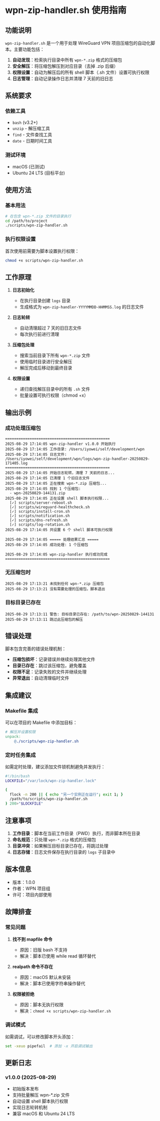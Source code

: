 # wpn-zip-handler.sh 使用指南

## 功能说明

`wpn-zip-handler.sh` 是一个用于处理 WireGuard VPN 项目压缩包的自动化脚本。主要功能包括：

1. **自动发现**：检索执行目录中所有 `wpn-*.zip` 格式的压缩包
2. **安全解压**：将压缩包解压到对应目录（去掉 .zip 后缀）
3. **权限设置**：自动为解压后的所有 shell 脚本（.sh 文件）设置可执行权限
4. **日志管理**：自动记录操作日志并清理 7 天前的旧日志

## 系统要求

### 依赖工具
- `bash` (v3.2+)
- `unzip` - 解压缩工具
- `find` - 文件查找工具
- `date` - 日期时间工具

### 测试环境
- macOS (已测试)
- Ubuntu 24 LTS (目标平台)

## 使用方法

### 基本用法

```bash
# 在包含 wpn-*.zip 文件的目录执行
cd /path/to/project
./scripts/wpn-zip-handler.sh
```

### 执行权限设置

首次使用前需要为脚本设置执行权限：

```bash
chmod +x scripts/wpn-zip-handler.sh
```

## 工作原理

1. **日志初始化**
   - 在执行目录创建 `logs` 目录
   - 生成格式为 `wpn-zip-handler-YYYYMMDD-HHMMSS.log` 的日志文件

2. **日志轮转**
   - 自动清理超过 7 天的旧日志文件
   - 每次执行前进行清理

3. **压缩包处理**
   - 搜索当前目录下所有 `wpn-*.zip` 文件
   - 使用临时目录进行安全解压
   - 解压完成后移动到最终目录

4. **权限设置**
   - 递归查找解压目录中的所有 `.sh` 文件
   - 批量设置可执行权限（chmod +x）

## 输出示例

### 成功处理压缩包

```
===============================================
2025-08-29 17:14:05 wpn-zip-handler v1.0.0 开始执行
2025-08-29 17:14:05 工作目录: /Users/iyowei/self/development/wpn
2025-08-29 17:14:05 日志文件: /Users/iyowei/self/development/wpn/logs/wpn-zip-handler-20250829-171405.log
===============================================
2025-08-29 17:14:05 开始日志轮转，清理 7 天前的日志...
2025-08-29 17:14:05 已清理 1 个旧日志文件
2025-08-29 17:14:05 正在搜索 wpn-*.zip 压缩包...
2025-08-29 17:14:05 找到 1 个压缩包:
  - wpn-20250829-144131.zip
2025-08-29 17:14:05 正在设置 shell 脚本执行权限...
  [✓] scripts/server-reboot.sh
  [✓] scripts/wireguard-healthcheck.sh
  [✓] scripts/install-cron.sh
  [✓] scripts/notification.sh
  [✓] scripts/dns-refresh.sh
  [✓] scripts/log-rotation.sh
2025-08-29 17:14:05 共设置 6 个 shell 脚本可执行权限

2025-08-29 17:14:05 ===== 处理结果汇总 =====
2025-08-29 17:14:05 成功处理: 1 个压缩包

2025-08-29 17:14:05 wpn-zip-handler 执行成功完成
===============================================
```

### 无压缩包时

```
2025-08-29 17:13:21 未找到任何 wpn-*.zip 压缩包
2025-08-29 17:13:21 没有需要处理的压缩包，脚本退出
```

### 目标目录已存在

```
2025-08-29 17:13:11 警告: 目标目录已存在: /path/to/wpn-20250829-144131
2025-08-29 17:13:11 跳过此压缩包的解压
```

## 错误处理

脚本包含完善的错误处理机制：

- **压缩包损坏**：记录错误并继续处理其他文件
- **目录已存在**：跳过该压缩包，避免覆盖
- **权限不足**：记录失败的文件并继续处理
- **异常退出**：自动清理临时文件

## 集成建议

### Makefile 集成

可以在项目的 Makefile 中添加目标：

```makefile
# 解压并设置权限
unpack:
	@./scripts/wpn-zip-handler.sh
```

### 定时任务集成

如需定时处理，建议添加文件锁机制避免并发执行：

```bash
#!/bin/bash
LOCKFILE="/var/lock/wpn-zip-handler.lock"

(
  flock -n 200 || { echo "另一个实例正在运行"; exit 1; }
  /path/to/scripts/wpn-zip-handler.sh
) 200>"$LOCKFILE"
```

## 注意事项

1. **工作目录**：脚本在当前工作目录（PWD）执行，而非脚本所在目录
2. **命名规范**：只处理 `wpn-*.zip` 格式的压缩包
3. **目录冲突**：如果解压目标目录已存在，将跳过处理
4. **日志存储**：日志文件保存在执行目录的 `logs` 子目录中

## 版本信息

- 版本：1.0.0
- 作者：WPN 项目组
- 许可：项目内部使用

## 故障排查

### 常见问题

1. **找不到 mapfile 命令**
   - 原因：旧版 bash 不支持
   - 解决：脚本已使用 while read 循环替代

2. **realpath 命令不存在**
   - 原因：macOS 默认未安装
   - 解决：脚本已使用字符串操作替代

3. **权限被拒绝**
   - 原因：脚本无执行权限
   - 解决：`chmod +x scripts/wpn-zip-handler.sh`

### 调试模式

如需调试，可以修改脚本开头添加：

```bash
set -xeuo pipefail  # 添加 -x 开启调试输出
```

## 更新日志

### v1.0.0 (2025-08-29)
- 初始版本发布
- 支持批量解压 wpn-*.zip 文件
- 自动设置 shell 脚本执行权限
- 实现日志轮转机制
- 兼容 macOS 和 Ubuntu 24 LTS
